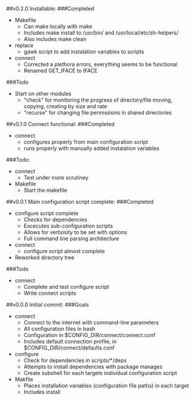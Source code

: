 <!---
sh-helpers/doc/CHANGELOG.md
Isabell Cowan (c) 2015
https://github.com/Izzette/sh-helpers
-->

##v0.2.0 Installable:
###Completed
* Makefile
  * Can make locally with make
  * Includes make install to /usr/bin/ and /usr/local/etc/sh-helpers/
  * Also includes make clean
* replace
  * gawk script to add instalation variables to scripts
* connect
  * Corrected a plethora errors, everything seems to be functional
  * Renamed GET\_IFACE to IFACE

###Todo
* Start on other modules
  * "check" for monitoring the progress of directory/file moving, copying, creating by size and rate
  * "recurse" for changing file permissions in shared directories

##v0.1.0 Connect functional:
###Completed
* connect
  * configures properly from main configuration script
  * runs properly with manually added instalation variables
 
###Todo:
* connect
  * Test under more scrutiney
* Makefile
  * Start the makefile

##v0.0.1 Main configuration script complete:
###Completed
* configure script complete
  * Checks for dependencies
  * Excecutes sub-configuration scripts
  * Allows for verbosity to be set with options
  * Full command line parsing architecture
* connect
  * configure script almost complete
* Reworked directory tree

###Todo
* connect
  * Complete and test configure script
  * Write connect scripts

##v0.0.0 Initial commit:
###Goals
* connect
  * Connect to the internet with command-line parameters
  * All configuration files in bash
  * Configuration in $CONFIG_DIR/connect/connect.conf
  * Includes default connection profile, in $CONFIG_DIR/connect/defaults.conf
* configure
  * Check for dependencies in scripts/*/deps
  * Attempts to install dependencies with package manages
  * Create subshell for each targets individual configuration script
* Makfile
  * Places installation variables (configuration file paths) in each target
  * Includes install


